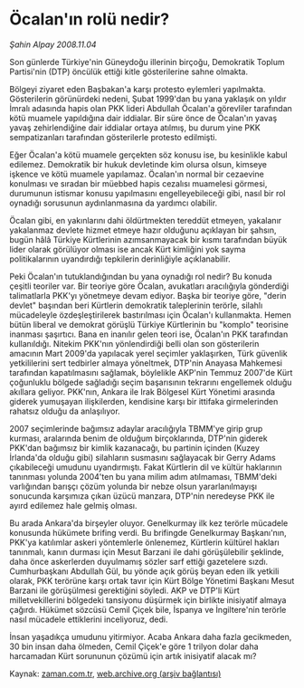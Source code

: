 # Öcalan'ın rolü nedir?

*Şahin Alpay 2008.11.04*

<tr><td class="metin" colspan="2" style="padding-top: 20px; padding-left: 5px; padding-right: 10px;">Son günlerde Türkiye'nin Güneydoğu illerinin birçoğu, Demokratik Toplum Partisi'nin (DTP) öncülük ettiği kitle gösterilerine sahne olmakta.</td></tr><tr><td class="metin" colspan="2" style="padding-top: 20px; padding-left: 5px; padding-right: 10px;"><p>Bölgeyi ziyaret eden Başbakan'a karşı protesto eylemleri yapılmakta. Gösterilerin görünürdeki nedeni, Şubat 1999'dan bu yana yaklaşık on yıldır İmralı adasında hapis olan PKK lideri Abdullah Öcalan'a görevliler tarafından kötü muamele yapıldığına dair iddialar. Bir süre önce de Öcalan'ın yavaş yavaş zehirlendiğine dair iddialar ortaya atılmış, bu durum yine PKK sempatizanları tarafından gösterilerle protesto edilmişti. 
<p>Eğer Öcalan'a kötü muamele gerçekten söz konusu ise, bu kesinlikle kabul edilemez. Demokratik bir hukuk devletinde kim olursa olsun, kimseye işkence ve kötü muamele yapılamaz. Öcalan'ın normal bir cezaevine konulması ve sıradan bir müebbed hapis cezalısı muamelesi görmesi, durumunun istismar konusu yapılmasını engelleyebileceği gibi, nasıl bir rol oynadığı sorusunun aydınlanmasına da yardımcı olabilir. 
<p>Öcalan gibi, en yakınlarını dahi öldürtmekten tereddüt etmeyen, yakalanır yakalanmaz devlete hizmet etmeye hazır olduğunu açıklayan bir şahsın, bugün hâlâ Türkiye Kürtlerinin azımsanmayacak bir kısmı tarafından büyük lider olarak görülüyor olması ise ancak Kürt kimliğini yok sayma politikalarının uyandırdığı tepkilerin derinliğiyle açıklanabilir.
<p>Peki Öcalan'ın tutuklandığından bu yana oynadığı rol nedir? Bu konuda çeşitli teoriler var. Bir teoriye göre Öcalan, avukatları aracılığıyla gönderdiği talimatlarla PKK'yı yönetmeye devam ediyor. Başka bir teoriye göre, "derin devlet" başından beri Kürtlerin demokratik taleplerinin terörle, silahlı mücadeleyle özdeşleştirilerek bastırılması için Öcalan'ı kullanmakta. Hemen bütün liberal ve demokrat görüşlü Türkiye Kürtlerinin bu "komplo" teorisine inanması şaşırtıcı. Bana en inanılır gelen teori ise, Öcalan'ın PKK tarafından kullanıldığı. Nitekim PKK'nın yönlendirdiği belli olan son gösterilerin amacının Mart 2009'da yapılacak yerel seçimler yaklaşırken, Türk güvenlik yetkililerini sert tedbirler almaya yöneltmek, DTP'nin Anayasa Mahkemesi tarafından kapatılmasını sağlamak, böylelikle AKP'nin Temmuz 2007'de Kürt çoğunluklu bölgede sağladığı seçim başarısının tekrarını engellemek olduğu akıllara geliyor. PKK'nın, Ankara ile Irak Bölgesel Kürt Yönetimi arasında giderek yumuşayan ilişkilerden, kendisine karşı bir ittifaka girmelerinden rahatsız olduğu da anlaşılıyor.
<p>2007 seçimlerinde bağımsız adaylar aracılığıyla TBMM'ye girip grup kurması, aralarında benim de olduğum birçoklarında, DTP'nin giderek PKK'dan bağımsız bir kimlik kazanacağı, bu partinin içinden (Kuzey İrlanda'da olduğu gibi) silahların susmasını sağlayacak bir Gerry Adams çıkabileceği umudunu uyandırmıştı. Fakat Kürtlerin dil ve kültür haklarının tanınması yolunda 2004'ten bu yana milim adım atılmaması, TBMM'deki varlığından barışçı çözüm yolunda bir nebze olsun yararlanılmayışı sonucunda karşımıza çıkan üzücü manzara, DTP'nin neredeyse PKK ile ayırd edilemez hale gelmiş olması.
<p>Bu arada Ankara'da birşeyler oluyor. Genelkurmay ilk kez terörle mücadele konusunda hükümete brifing verdi. Bu brifingde Genelkurmay Başkanı'nın, PKK'ya katılımlar askeri yöntemlerle önlenemez, Kürtlerin kültürel hakları tanınmalı, kanın durması için Mesut Barzani ile dahi görüşülebilir şeklinde, daha önce askerlerden duyulmamış sözler sarf ettiği gazetelere sızdı. Cumhurbaşkanı Abdullah Gül, bu yönde açık görüş beyan eden ilk yetkili olarak, PKK terörüne karşı ortak tavır için Kürt Bölge Yönetimi Başkanı Mesut Barzani ile görüşülmesi gerektiğini söyledi. AKP ve DTP'li Kürt milletvekillerini bölgedeki tansiyonu düşürmek için birlikte inisiyatif almaya çağırdı. Hükümet sözcüsü Cemil Çiçek bile, İspanya ve İngiltere'nin terörle nasıl mücadele ettiklerini inceliyoruz, dedi.
<p>İnsan yaşadıkça umudunu yitirmiyor. Acaba Ankara daha fazla gecikmeden, 30 bin insan daha ölmeden, Cemil Çiçek'e göre 1 trilyon dolar daha harcamadan Kürt sorununun çözümü için artık inisiyatif alacak mı?<br/></p></p></p></p></p></p></p></td></tr>

Kaynak: [zaman.com.tr](http://zaman.com.tr/yazar.do?yazino=756604), [web.archive.org (arşiv bağlantısı)](http://web.archive.org/web/20081224173614/http://www.zaman.com.tr:80/yazar.do?yazino=756604)
